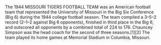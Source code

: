The 1944 MISSOURI TIGERS FOOTBALL TEAM was an American football team that represented the University of Missouri in the Big Six Conference (Big 6) during the 1944 college football season. The team compiled a 3–5–2 record (2–1–2 against Big 6 opponents), finished in third place in the Big 6, and outscored all opponents by a combined total of 224 to 176. Chauncey Simpson was the head coach for the second of three seasons.[1][2] The team played its home games at Memorial Stadium in Columbia, Missouri.
